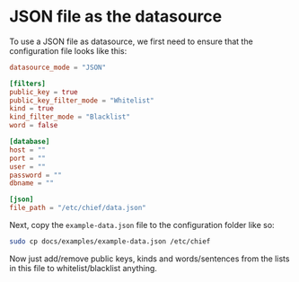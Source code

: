 # JSON file as the datasource

To use a JSON file as datasource, we first need to ensure that the configuration file looks like this:
```toml
datasource_mode = "JSON"

[filters]
public_key = true
public_key_filter_mode = "Whitelist"
kind = true
kind_filter_mode = "Blacklist"
word = false

[database]
host = ""
port = ""
user = ""
password = ""
dbname = ""

[json]
file_path = "/etc/chief/data.json"
```

Next, copy the `example-data.json` file to the configuration folder like so:

```bash
sudo cp docs/examples/example-data.json /etc/chief
```

Now just add/remove public keys, kinds and words/sentences from the lists in this file to whitelist/blacklist anything.
